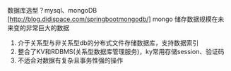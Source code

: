 数据库选型？mysql、mongoDB
[http://blog.didispace.com/springbootmongodb/]
mongo    储存数据规模在未来变的非常巨大的数据
1. 介于关系型与非关系型db的分布式文件存储数据库，支持数据索引
2. 整合了KV和RDBMS(关系型数据库管理服务)，ky常用存储session、验证码
3. 不适合对数据有复杂且事务性强的操作




